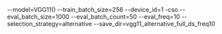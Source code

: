 --model=VGG11() --train_batch_size=256 --device_id=1 -cso --eval_batch_size=1000 --eval_batch_count=50 --eval_freq=10 --selection_strategy=alternative --save_dir=vgg11_alternative_full_ds_freq10